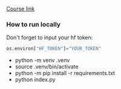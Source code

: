 [Course link](https://huggingface.co/learn/agents-course/unit1/dummy-agent-library)

### How to run locally 

Don't forget to input your hf token:
```python
os.environ["HF_TOKEN"]="YOUR_TOKEN"
```
- python  -m venv .venv
- source .venv/bin/activate
- python -m pip install -r requirements.txt
- python index.py
